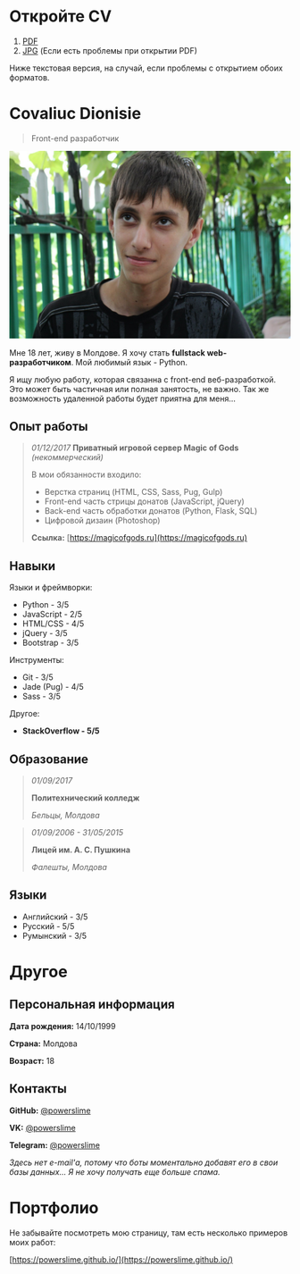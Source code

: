 # Откройте CV
1. [PDF](./RU_Covaliuc_Dionisie_Optimized.pdf)
2. [JPG](./RU_Covaliuc_Dionisie.jpg) (Если есть проблемы при открытии PDF)

Ниже текстовая версия, на случай, если проблемы с открытием обоих форматов.
# Covaliuc Dionisie
> Front-end разработчик

![2014 год](../photo.jpg)

Мне 18 лет, живу в Молдове.
Я хочу стать **fullstack web-разработчиком**.
Мой любимый язык - Python.

Я ищу любую работу, которая связанна с front-end веб-разработкой.
Это может быть частичная или полная занятость, не важно. Так же
возможность удаленной работы будет приятна для меня...

## Опыт работы
> *01/12/2017*
> **Приватный игровой сервер Magic of Gods**
> *(некоммерческий)*
>
> В мои обязанности входило:
> * Верстка страниц (HTML, CSS, Sass, Pug, Gulp)
> * Front-end часть стрицы донатов (JavaScript, jQuery)
> * Back-end часть обработки донатов (Python, Flask, SQL)
> * Цифровой дизаин (Photoshop)
>
> **Ссылка:** [https://magicofgods.ru](https://magicofgods.ru)

## Навыки
Языки и фреймворки:
* Python - 3/5
* JavaScript - 2/5
* HTML/CSS - 4/5
* jQuery - 3/5
* Bootstrap - 3/5

Инструменты:
* Git - 3/5
* Jade (Pug) - 4/5
* Sass - 3/5

Другое:
* **StackOverflow - 5/5**

## Образование
> *01/09/2017*
>
> **Политехнический колледж**
>
> *Бельцы, Молдова*

> *01/09/2006 - 31/05/2015*
>
> **Лицей им. А. С. Пушкина**
>
> *Фалешты, Молдова*

## Языки
* Английский - 3/5
* Русский - 5/5
* Румынский - 3/5

# Другое
## Персональная информация
**Дата рождения:** 14/10/1999

**Страна:** Молдова

**Возраст:** 18

## Контакты
**GitHub:** [@powerslime](https://github.com/PowerSlime)

**VK:** [@powerslime](https://vk.me/powerslime)

**Telegram:** [@powerslime](https://t.me/powerslime)

*Здесь нет e-mail'а, потому что боты моментально добавят его в свои базы данных... Я не хочу получать еще больше спама.*

# Портфолио
Не забывайте посмотреть мою страницу, там есть несколько примеров моих работ:

[https://powerslime.github.io/](https://powerslime.github.io/)
